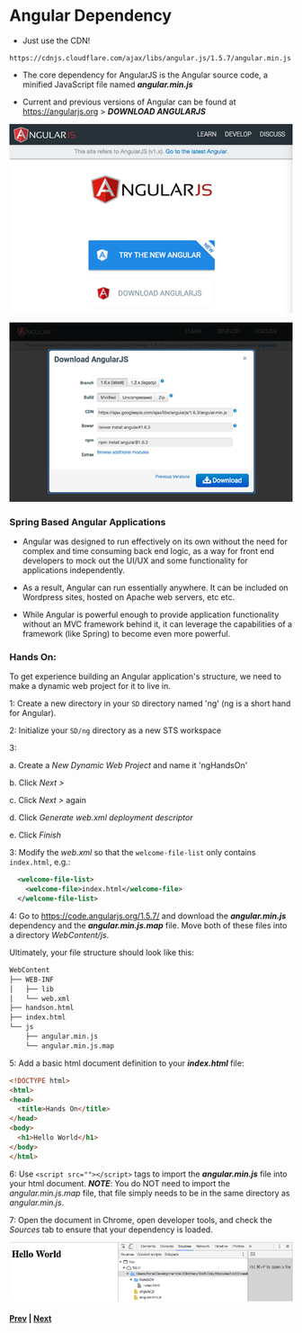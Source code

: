# Angular Dependency

* Just use the CDN! 

```
https://cdnjs.cloudflare.com/ajax/libs/angular.js/1.5.7/angular.min.js
```

* The core dependency for AngularJS is the Angular source code, a minified JavaScript file named ***angular.min.js***

* Current and previous versions of Angular can be found at https://angularjs.org > ***DOWNLOAD ANGULARJS*** 

![ng org](../imgs/ng-org.png)

![download](../imgs/download.png)


### Spring Based Angular Applications

* Angular was designed to run effectively on its own without the need for complex and time consuming back end logic, as a way for front end developers to mock out the UI/UX and some functionality for applications independently.

* As a result, Angular can run essentially anywhere. It can be included on Wordpress sites, hosted on Apache web servers, etc etc.

* While Angular is powerful enough to provide application functionality without an MVC framework behind it, it can leverage the capabilities of a framework (like Spring) to become even more powerful.


### Hands On:

To get experience building an Angular application's structure, we need to make a dynamic web project for it to live in.

1: Create a new directory in your `SD` directory named 'ng' (ng is a short hand for Angular).

2: Initialize your `SD/ng` directory as a new STS workspace

3: 

a. Create a _New Dynamic Web Project_ and name it 'ngHandsOn'

b. Click _Next >_

c. Click _Next >_ again

d. Click _Generate web.xml deployment descriptor_

e. Click _Finish_

3: Modify the *web.xml* so that the `welcome-file-list` only contains `index.html`, e.g.:

```xml
  <welcome-file-list>
    <welcome-file>index.html</welcome-file>
  </welcome-file-list>
```



4: Go to https://code.angularjs.org/1.5.7/ and download the ***angular.min.js*** dependency and the ***angular.min.js.map*** file. Move both of these files into a directory *WebContent/js*.

Ultimately, your file structure should look like this:

```bash
WebContent
├── WEB-INF
│   ├── lib
│   └── web.xml
├── handson.html
├── index.html
└── js
    ├── angular.min.js
    └── angular.min.js.map
```

5: Add a basic html document definition to your ***index.html*** file:

```html
<!DOCTYPE html>
<html>
<head>
  <title>Hands On</title>
</head>
<body>
  <h1>Hello World</h1>
</body>
</html>
```

6: Use `<script src=""></script>` tags to import the ***angular.min.js*** file into your html document. ***NOTE***: You do NOT need to import the *angular.min.js.map* file, that file simply needs to be in the same directory as *angular.min.js*.

7: Open the document in Chrome, open developer tools, and check the *Sources* tab to ensure that your dependency is loaded.

![sources](../imgs/sources.png)


#### [Prev](how_does_angular_work.md) | [Next](bootstrapping.md)

